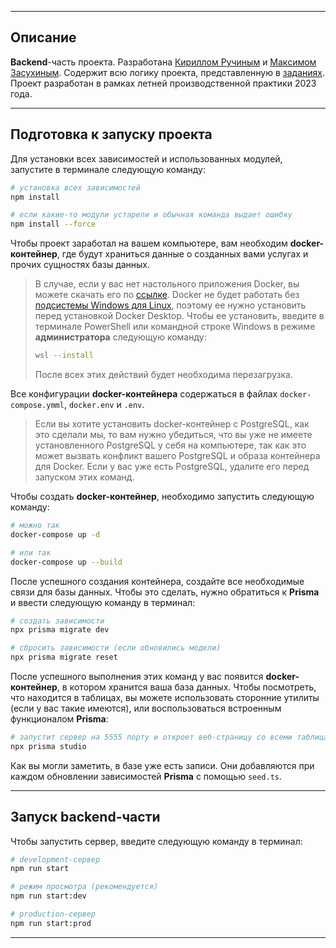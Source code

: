 
---

## Описание
**Backend**-часть проекта. Разработана [Кириллом Ручиным](https://github.com/NeKyReal) и [Максимом Засухиным](https://github.com/Zasuherka). Содержит всю логику проекта, представленную в [заданиях](https://github.com/NeKyReal/Recordum/tree/main/development%20phases). Проект разработан в рамках летней производственной практики 2023 года.

---

## Подготовка к запуску проекта
Для установки всех зависимостей и использованных модулей, запустите в терминале следующую команду:
```bash
# установка всех зависимостей
npm install

# если какие-то модули устарели и обычная команда выдает ошибку
npm install --force
```
Чтобы проект заработал на вашем компьютере, вам необходим **docker-контейнер**, где будут храниться данные о созданных вами услугах и прочих сущностях базы данных. 
> В случае, если у вас нет настольного приложения Docker, вы можете скачать его по [ссылке](https://www.docker.com).
> Docker не будет работать без [подсистемы Windows для Linux](https://learn.microsoft.com/ru-ru/windows/wsl/install), поэтому ее нужно установить перед установкой Docker Desktop.
> Чтобы ее установить, введите в терминале PowerShell или командной строке Windows в режиме **администратора** следующую команду:
> ```bash
> wsl --install
> ```
> После всех этих действий будет необходима перезагрузка.

Все конфигурации **docker-контейнера** содержаться в файлах `docker-compose.ymml`, `docker.env` и `.env`. 

> Если вы хотите установить docker-контейнер с PostgreSQL, как это сделали мы, то вам нужно убедиться, что вы уже не имеете установленного PostgreSQL у себя на компьютере, так как это может вызвать конфликт вашего PostgreSQL и образа контейнера для Docker. Если у вас уже есть PostgreSQL, удалите его перед запуском этих команд.

Чтобы создать **docker-контейнер**, необходимо запустить следующую команду:
```bash
# можно так
docker-compose up -d

# или так
docker-compose up --build
```
После успешного создания контейнера, создайте все необходимые связи для базы данных. Чтобы это сделать, нужно обратиться к **Prisma** и ввести следующую команду в терминал:
```bash
# создать зависимости
npx prisma migrate dev

# сбросить зависимости (если обновились модели)
npx prisma migrate reset
```
После успешного выполнения этих команд у вас появится **docker-контейнер**, в котором хранится ваша база данных. Чтобы посмотреть, что находится в таблицах, вы можете использовать сторонние утилиты (если у вас такие имеются), или воспользоваться встроенным функционалом **Prisma**:
```bash
# запустит сервер на 5555 порту и откроет веб-страницу со всеми таблицами
npx prisma studio
```
Как вы могли заметить, в базе уже есть записи. Они добавляются при каждом обновлении зависимостей **Prisma** с помощью `seed.ts`.

---

## Запуск backend-части
Чтобы запустить сервер, введите следующую команду в терминал:
```bash
# development-сервер
npm run start

# режим просмотра (рекомендуется)
npm run start:dev

# production-сервер
npm run start:prod
```

---
